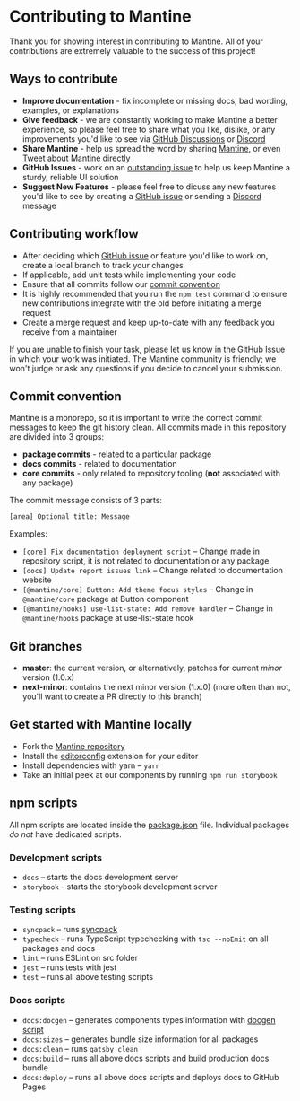 # Contributing to Mantine

Thank you for showing interest in contributing to Mantine. All of your contributions are extremely valuable to the success of this project!

## Ways to contribute

- **Improve documentation** - fix incomplete or missing docs, bad wording, examples, or explanations
- **Give feedback** - we are constantly working to make Mantine a better experience, so please feel free to share what you like, dislike, or any improvements you'd like to see via [GitHub Discussions](https://github.com/mantinedev/mantine/discussions/new) or [Discord](https://discord.gg/eUZpPbpxb4)
- **Share Mantine** - help us spread the word by sharing [Mantine](https://mantine.dev/), or even [Tweet about Mantine directly](https://twitter.com/intent/tweet?text=Mantine%20%E2%80%93%20new%20React%20library%20with%20100%2B%20components%20and%20hooks.%20It%20has%20native%20dark%20theme%20support%20and%20focuses%20on%20accessibility%20and%20usability.%0A%0Ahttp%3A%2F%2Fmantine.dev%0A%0A%23reactjs%20)
- **GitHub Issues** - work on an [outstanding issue](https://github.com/mantinedev/mantine/labels/help%20wanted) to help us keep Mantine a sturdy, reliable UI solution
- **Suggest New Features** - please feel free to dicuss any new features you'd like to see by creating a [GitHub issue](https://github.com/mantinedev/mantine/labels/help%20wanted) or sending a [Discord](https://discord.gg/eUZpPbpxb4) message

## Contributing workflow

- After deciding which [GitHub issue](https://github.com/mantinedev/mantine/labels/help%20wanted) or feature you'd like to work on, create a local branch to track your changes
- If applicable, add unit tests while implementing your code
- Ensure that all commits follow our [commit convention](##commit-convention)
- It is highly recommended that you run the `npm test` command to ensure new contributions integrate with the old before initiating a merge request
- Create a merge request and keep up-to-date with any feedback you receive from a maintainer

If you are unable to finish your task, please let us know in the GitHub Issue in which your work was initiated. The Mantine community is friendly; we won't judge or ask any questions if you decide to cancel your submission.

## Commit convention

Mantine is a monorepo, so it is important to write the correct commit messages to keep the git history clean. All commits made in this repository are divided into 3 groups:

- **package commits** - related to a particular package
- **docs commits** - related to documentation
- **core commits** - only related to repository tooling (**not** associated with any package)

The commit message consists of 3 parts:

```sh
[area] Optional title: Message
```

Examples:

- `[core] Fix documentation deployment script` – Change made in repository script, it is not related to documentation or any package
- `[docs] Update report issues link` – Change related to documentation website
- `[@mantine/core] Button: Add theme focus styles` – Change in `@mantine/core` package at Button component
- `[@mantine/hooks] use-list-state: Add remove handler` – Change in `@mantine/hooks` package at use-list-state hook

## Git branches

- **master**: the current version, or alternatively, patches for current *minor* version (1.0.x)
- **next-minor**: contains the next minor version (1.x.0) (more often than not, you'll want to create a PR directly to this branch)

## Get started with Mantine locally

- Fork the [Mantine repository](https://github.com/mantinedev/mantine)
- Install the [editorconfig](https://editorconfig.org/) extension for your editor
- Install dependencies with yarn – `yarn`
- Take an initial peek at our components by running `npm run storybook`

## npm scripts

All npm scripts are located inside the [package.json](https://github.com/mantinedev/mantine/blob/master/package.json) file.
Individual packages *do not* have dedicated scripts.

### Development scripts

- `docs` – starts the docs development server
- `storybook` - starts the storybook development server

### Testing scripts

- `syncpack` – runs [syncpack](https://www.npmjs.com/package/syncpack)
- `typecheck` – runs TypeScript typechecking with `tsc --noEmit` on all packages and docs
- `lint` – runs ESLint on src folder
- `jest` – runs tests with jest
- `test` – runs all above testing scripts

### Docs scripts

- `docs:docgen` – generates components types information with [docgen script](https://github.com/mantinedev/mantine/blob/master/scripts/docgen.ts)
- `docs:sizes` – generates bundle size information for all packages
- `docs:clean` – runs `gatsby clean`
- `docs:build` – runs all above docs scripts and build production docs bundle
- `docs:deploy` – runs all above docs scripts and deploys docs to GitHub Pages
